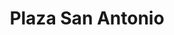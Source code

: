 ---
title: "Plaza San Antonio"
url: /santa-tecla/plaza-san-antonio-5a-avenida-sur/
shop: Allgemein
---